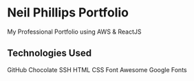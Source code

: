 # Neil Phillips Portfolio
My Professional Portfolio using AWS & ReactJS

## Technologies Used
GitHub
Chocolate
SSH
HTML
CSS
Font Awesome
Google Fonts
